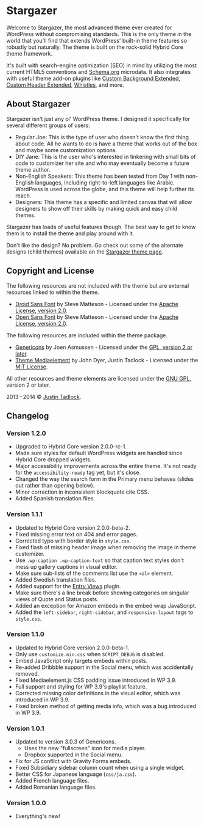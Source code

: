 # Stargazer

Welcome to Stargazer, the most advanced theme ever created for WordPress without compromising standards. This is the only theme in the world that you'll find that extends WordPress' built-in theme features so robustly but naturally. The theme is built on the rock-solid Hybrid Core theme framework. 

It's built with search-engine optimization (SEO) in mind by utilizing the most current HTML5 conventions and [Schema.org](http://schema.org) microdata. It also integrates with useful theme add-on plugins like [Custom Background Extended](http://wordpress.org/plugins/custom-background-extended), [Custom Header Extended](http://wordpress.org/plugins/custom-header-extended), [Whistles](http://wordpress.org/plugins/whistles), and more.

## About Stargazer

Stargazer isn't just any ol' WordPress theme.  I designed it specifically for several different groups of users:

* Regular Joe: This is the type of user who doesn't know the first thing about code.  All he wants to do is have a theme that works out of the box and maybe some customization options.
* DIY Jane: This is the user who's interested in tinkering with small bits of code to customizer her site and who may eventually become a future theme author.
* Non-English Speakers: This theme has been tested from Day 1 with non-English languages, including right-to-left languages like Arabic.  WordPress is used across the globe, and this theme will help further its reach.
* Designers: This theme has a specific and limited canvas that will allow designers to show off their skills by making quick and easy child themes.

Stargazer has loads of useful features though.  The best way to get to know them is to install the theme and play around with it.

Don't like the design?  No problem.  Go check out some of the alternate designs (child themes) available on the [Stargazer theme page](http://themehybrid.com/themes/stargazer).

## Copyright and License

The following resources are not included with the theme but are external resources linked to within the theme.

* [Droid Sans Font](http://www.google.com/fonts/specimen/Droid+Serif) by Steve Matteson - Licensed under the [Apache License, version 2.0](http://www.apache.org/licenses/LICENSE-2.0.html).
* [Open Sans Font](http://www.google.com/fonts/specimen/Open+Sans) by Steve Matteson - Licensed under the [Apache License, version 2.0](http://www.apache.org/licenses/LICENSE-2.0.html).

The following resources are included within the theme package.

* [Genericons](http://genericons.com/) by Joen Asmussen - Licensed under the [GPL, version 2 or later](http://www.gnu.org/licenses/old-licenses/gpl-2.0.html).
* [Theme Mediaelement](https://github.com/justintadlock/theme-mediaelement) by John Dyer, Justin Tadlock - Licensed under the [MIT License](http://opensource.org/licenses/MIT).

All other resources and theme elements are licensed under the [GNU GPL](http://www.gnu.org/licenses/old-licenses/gpl-2.0.html), version 2 or later.

2013&thinsp;&ndash;&thinsp;2014 &copy; [Justin Tadlock](http://justintadlock.com).

## Changelog

### Version 1.2.0

* Upgraded to Hybrid Core version 2.0.0-rc-1.
* Made sure styles for default WordPress widgets are handled since Hybrid Core dropped widgets.
* Major accessibility improvements across the entire theme. It's not ready for the `accessibility-ready` tag yet, but it's close.
* Changed the way the search form in the Primary menu behaves (slides out rather than opening below).
* Minor correction in inconsistent blockquote cite CSS.
* Added Spanish translation files.

### Version 1.1.1

* Updated to Hybrid Core version 2.0.0-beta-2.
* Fixed missing error text on 404 and error pages.
* Corrected typo with border style in `style.css`.
* Fixed flash of missing header image when removing the image in theme customizer.
* Use `.wp-caption .wp-caption-text` so that caption text styles don't mess up gallery captions in visual editor.
* Make sure sub-lists of the comments list use the `<ol>` element.
* Added Swedish translation files.
* Added support for the [Entry Views](http://wordpress.org/plugins/entry-views) plugin.
* Make sure there's a line break before showing categories on singular views of Quote and Status posts.
* Added an exception for Amazon embeds in the embed wrap JavaScript.
* Added the `left-sidebar`, `right-sidebar`, and `responsive-layout` tags to `style.css`.

### Version 1.1.0

* Updated to Hybrid Core version 2.0.0-beta-1.
* Only use `customize.min.css` when `SCRIPT_DEBUG` is disabled.
* Embed JavaScript only targets embeds within posts.
* Re-added Dribbble support in the Social menu, which was accidentally removed.
* Fixed Mediaelement.js CSS padding issue introduced in WP 3.9.
* Full support and styling for WP 3.9's playlist feature.
* Corrected missing color definitions in the visual editor, which was introduced in WP 3.9.
* Fixed broken method of getting media info, which was a bug introduced in WP 3.9.

### Version 1.0.1

* Updated to version 3.0.3 of Genericons.
	* Uses the new "fullscreen" icon for media player.
	* Dropbox supported in the Social menu.
* Fix for JS conflict with Gravity Forms embeds.
* Fixed Subsidiary sidebar column count when using a single widget.
* Better CSS for Japanese language (`css/ja.css`).
* Added French language files.
* Added Romanian language files.

### Version 1.0.0

* Everything's new!
